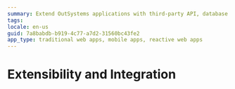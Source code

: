 ```yaml
---
summary: Extend OutSystems applications with third-party API, database integrations and plugins that unleash the mobile capabilities of devices or add your custom code.
tags: 
locale: en-us
guid: 7a8babdb-b919-4c77-a7d2-31560bc43fe2
app_type: traditional web apps, mobile apps, reactive web apps
---
```


# Extensibility and Integration
